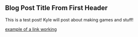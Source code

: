## Blog Post Title From First Header

This is a test post!
Kyle will post about making games and stuff!

<a href="https://www.w3schools.com/">example of a link working</a> 
